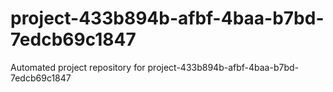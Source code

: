 # project-433b894b-afbf-4baa-b7bd-7edcb69c1847
Automated project repository for project-433b894b-afbf-4baa-b7bd-7edcb69c1847
